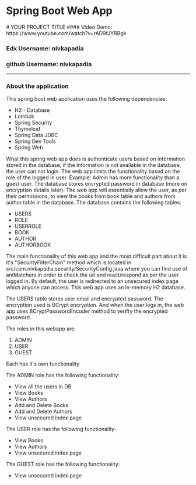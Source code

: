 <h1>Spring Boot Web App</h1>
# YOUR PROJECT TITLE
#### Video Demo:  https://www.youtube.com/watch?v=rAD9fJYRBgk

<h3>Edx Username: nivkapadia</h3>
<h3>github Username: nivkapadia</h3>
<hr>
<h3> About the application</h3>
<p>
    This spring boot web application uses the following dependencies:
</p>
<ul>
    <li>H2 - Database</li>        
    <li>Lombok</li>        
    <li>Spring Security</li>        
    <li>Thymeleaf</li>        
    <li>Spring Data JDBC</li>        
    <li>Spring Dev Tools</li>        
    <li>Spring Web</li>        
</ul>

<p>
    What this spring web app does is authenticate users based on information stored in the database, if the information is not available in the database, the user can not login. The web app limits the functionality based on the role of the logged in user. Example: Admin has more functionality than a guest user. The database stores encrypted password in database (more on encryption details later). The web app will essentially allow the user, as per their permissions, to view the books from book table and authors from author table in the database.
    The database contains the following tables:
    </p>
    <ul>
        <li>USERS</li>
        <li>ROLE</li>
        <li>USERROLE</li>
        <li>BOOK</li>
        <li>AUTHOR</li>
        <li>AUTHORBOOK</li>
    </ul>
    <p>
    The main functionality of this web app and the most difficult part about it is it's "SecurityFilterChain" method which is located in src/com.nivkapadia.security/SecurityConfig.java where you can find use of antMatchers in order to check the url and react/respond as per the user logged in.
    By default, the user is redirected to an unsecured index page which anyone can access.
    This web app uses an in-memory H2 database.
    </p>

<p>
    The USERS table stores user email and encrypted password. The encryption used is BCrypt encryption. And when the user logs in, the web app uses BCryptPasswordEncoder method to verifty the encrypted password.
</p>

<p>
    The roles in this webapp are:
</p>
<ol>
    <li>ADMIN</li>
    <li>USER</li>
    <li>GUEST</li>
</ol>

<p>Each has it's own functionality</p>

<p>
    The ADMIN role has the following functionality:
</p>
<ul>
    <li>View all the users in DB</li>
    <li>View Books</li>
    <li>View Authors</li>
    <li>Add and Delete Books</li>
    <li>Add and Delete Authors</li>
    <li>View unsecured index page</li>
</ul>
<p>
    The USER role has the following functionality:
</p>
<ul>
    <li>View Books</li>
    <li>View Authors</li>
    <li>View unsecured index page</li>
</ul>

<p>
    The GUEST role has the following functionality:
</p>
<ul>
    <li>View unsecured index page</li>
</ul>